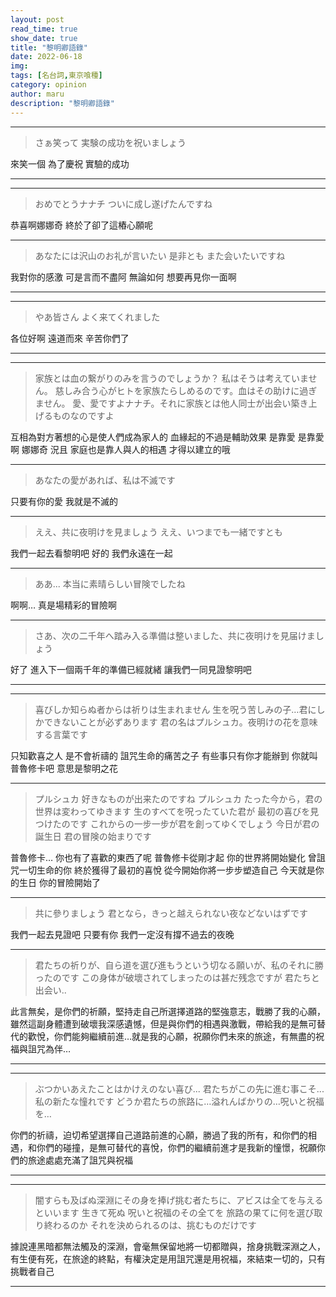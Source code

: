 ```yaml
---
layout: post
read_time: true
show_date: true
title: "黎明卿語錄"
date: 2022-06-18
img: 
tags: [名台詞,東京喰種]
category: opinion
author: maru
description: "黎明卿語錄"
---
```

---

> さぁ笑って
実験の成功を祝いましょう

來笑一個
為了慶祝
實驗的成功

---
---
>おめでとうナナチ
ついに成し遂げたんですね

恭喜啊娜娜奇
終於了卻了這樁心願呢

---
>あなたには沢山のお礼が言いたい
是非とも
また会いたいですね

我對你的感激
可是言而不盡阿
無論如何
想要再見你一面啊

---
---
>やあ皆さん
よく来てくれました

各位好啊
遠道而來
辛苦你們了

---
---
>家族とは血の繋がりのみを言うのでしょうか？
私はそうは考えていません。
慈しみ合う心がヒトを家族たらしめるのです。血はその助けに過ぎません。
愛、愛ですよナナチ。それに家族とは他人同士が出会い築き上げるものなのですよ

互相為對方著想的心是使人們成為家人的
血緣起的不過是輔助效果
是靠愛 是靠愛啊 娜娜奇
況且
家庭也是靠人與人的相遇
才得以建立的哦

---
>あなたの愛があれば、私は不滅です

只要有你的愛
我就是不滅的

---
>ええ、共に夜明けを見ましょう
ええ、いつまでも一緒ですとも

我們一起去看黎明吧
好的 我們永遠在一起

---
>ああ...
本当に素晴らしい冒険でしたね

啊啊…
真是場精彩的冒險啊

---
>さあ、次の二千年へ踏み入る準備は整いました、共に夜明けを見届けましょう

好了
進入下一個兩千年的準備已經就緒
讓我們一同見證黎明吧

---
---
>喜びしか知らぬ者からは祈りは生まれません
生を呪う苦しみの子…君にしかできないことが必ずあります
君の名はプルシュカ。夜明けの花を意味する言葉です

只知歡喜之人
是不會祈禱的
詛咒生命的痛苦之子
有些事只有你才能辦到
你就叫普魯修卡吧
意思是黎明之花

---
>プルシュカ
好きなものが出来たのですね
プルシュカ
たった今から，君の世界は変わってゆきます
生のすべてを呪ったていた君が
最初の喜びを見つけたのです
これからの一步一步が君を創ってゆくでしょう
今日が君の誕生日
君の冒険の始まりです

普魯修卡…
你也有了喜歡的東西了呢
普魯修卡從剛才起
你的世界將開始變化
曾詛咒一切生命的你
終於獲得了最初的喜悅
從今開始你將一步步塑造自己
今天就是你的生日
你的冒險開始了

---
>共に參りましょう
君となら，きっと越えられない夜などないはずです

我們一起去見證吧
只要有你
我們一定沒有撐不過去的夜晚

---
>君たちの祈りが、自ら道を選び進もうという切なる願いが、私のそれに勝ったのです
この身体が破壞されてしまったのは甚だ残念ですが
君たちと出会い..

此言無矣，是你們的祈願，堅持走自己所選擇道路的堅強意志，戰勝了我的心願，雖然這副身體遭到破壞我深感遺憾，但是與你們的相遇與激戰，帶給我的是無可替代的歡悅，你們能夠繼續前進…就是我的心願，祝願你們未來的旅途，有無盡的祝福與詛咒為伴…

---
---
>ぶつかいあえたことはかけえのない喜び...
君たちがこの先に進む事こそ...
私の新たな憧れです
どうか君たちの旅路に…溢れんばかりの…呪いと祝福を…

你們的祈禱，迫切希望選擇自己道路前進的心願，勝過了我的所有，和你們的相遇，和你們的碰撞，是無可替代的喜悅，你們的繼續前進才是我新的憧憬，祝願你們的旅途處處充滿了詛咒與祝福

---
---
>闇すらも及ばぬ深淵にその身を捧げ挑む者たちに、アビスは全てを与えるといいます
生きて死ぬ
呪いと祝福のその全てを
旅路の果てに何を選び取り終わるのか
それを決められるのは、挑むものだけです

據說連黑暗都無法觸及的深淵，會毫無保留地將一切都贈與，捨身挑戰深淵之人，有生便有死，在旅途的終點，有權決定是用詛咒還是用祝福，來結束一切的，只有挑戰者自己

---